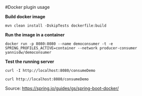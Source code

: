 #Docker plugin usage


**Build docker image**

`mvn clean install -DskipTests dockerfile:build`

**Run the image in a container**

`docker run -p 8080:8080 --name democonsumer -t -e SPRING_PROFILES_ACTIVE=container --network producer-consumer yannisdw/democonsumer `

**Test the running server**

`curl -I http://localhost:8080/consumeDemo`

`curl http://localhost:8080/consumeDemo`

Source: https://spring.io/guides/gs/spring-boot-docker/


